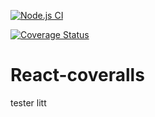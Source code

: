 [![Node.js CI](https://github.com/Velpre/React-coveralls/actions/workflows/node.js.yml/badge.svg)](https://github.com/Velpre/React-coveralls/actions/workflows/node.js.yml)

[![Coverage Status](https://coveralls.io/repos/github/Velpre/React-coveralls/badge.svg?branch=main)](https://coveralls.io/github/Velpre/React-coveralls?branch=main)
# React-coveralls
tester litt 
